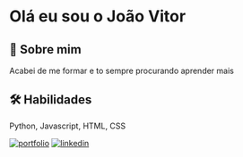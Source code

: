 
# Olá eu sou o João Vitor


## 🚀 Sobre mim
Acabei de me formar e to sempre procurando aprender mais


## 🛠 Habilidades
Python, Javascript, HTML, CSS



[![portfolio](https://img.shields.io/badge/Instagram-E4405F?style=for-the-badge&logo=instagram&logoColor=white)](https://www.instagram.com/joao.vitorvalera/)
[![linkedin](https://img.shields.io/badge/linkedin-0A66C2?style=for-the-badge&logo=linkedin&logoColor=white)](https://www.linkedin.com/in/joao-vitor-valera-rosa-8a6297204)

